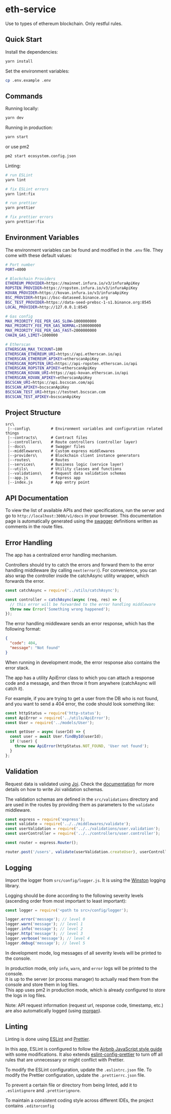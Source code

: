 # eth-service

Use to types of ethereum blockchain. Only restful rules.

## Quick Start

Install the dependencies:

```bash
yarn install
```

Set the environment variables:

```bash
cp .env.example .env
```

## Commands

Running locally:

```bash
yarn dev
```

Running in production:

```bash
yarn start
```

or use pm2

```bash
pm2 start ecosystem.config.json
```

Linting:

```bash
# run ESLint
yarn lint

# fix ESLint errors
yarn lint:fix

# run prettier
yarn prettier

# fix prettier errors
yarn prettier:fix
```

## Environment Variables

The environment variables can be found and modified in the `.env` file. They come with these default values:

```bash
# Port number
PORT=4000

# Blockchain Providers
ETHEREUM_PROVIDER=https://mainnet.infura.io/v3/infuraApiKey
ROPSTEN_PROVIDER=https://ropsten.infura.io/v3/infuraApiKey
KOVAN_PROVIDER=https://kovan.infura.io/v3/infuraApiKey
BSC_PROVIDER=https://bsc-dataseed.binance.org
BSC_TEST_PROVIDER=https://data-seed-prebsc-1-s1.binance.org:8545
LOCAL_PROVIDER=http://127.0.0.1:8545

# Gas config
MAX_PRIORITY_FEE_PER_GAS_SLOW=1000000000
MAX_PRIORITY_FEE_PER_GAS_NORMAL=1500000000
MAX_PRIORITY_FEE_PER_GAS_FAST=2000000000
CHAIN_GAS_LIMIT=1000000

# Etherscan
ETHERSCAN_MAX_TXCOUNT=100
ETHERSCAN_ETHEREUM_URI=https://api.etherscan.io/api
ETHERSCAN_ETHEREUM_APIKEY=etherscanApiKey
ETHERSCAN_ROPSTEN_URI=https://api-ropsten.etherscan.io/api
ETHERSCAN_ROPSTEN_APIKEY=etherscanApiKey
ETHERSCAN_KOVAN_URI=https://api-kovan.etherscan.io/api
ETHERSCAN_KOVAN_APIKEY=etherscanApiKey
BSCSCAN_URI=https://api.bscscan.com/api
BSCSCAN_APIKEY=bscscanApiKey
BSCSCAN_TEST_URI=https://testnet.bscscan.com
BSCSCAN_TEST_APIKEY=bscscanApiKey
```

## Project Structure

```
src\
 |--config\         # Environment variables and configuration related things
 |--contracts\      # Contract files
 |--controllers\    # Route controllers (controller layer)
 |--docs\           # Swagger files
 |--middlewares\    # Custom express middlewares
 |--providers\      # Blockchain client instance generators
 |--routes\         # Routes
 |--services\       # Business logic (service layer)
 |--utils\          # Utility classes and functions
 |--validations\    # Request data validation schemas
 |--app.js          # Express app
 |--index.js        # App entry point
```

## API Documentation

To view the list of available APIs and their specifications, run the server and go to `http://localhost:3000/v1/docs` in your browser. This documentation page is automatically generated using the [swagger](https://swagger.io/) definitions written as comments in the route files.

## Error Handling

The app has a centralized error handling mechanism.

Controllers should try to catch the errors and forward them to the error handling middleware (by calling `next(error)`). For convenience, you can also wrap the controller inside the catchAsync utility wrapper, which forwards the error.

```javascript
const catchAsync = require('../utils/catchAsync');

const controller = catchAsync(async (req, res) => {
  // this error will be forwarded to the error handling middleware
  throw new Error('Something wrong happened');
});
```

The error handling middleware sends an error response, which has the following format:

```json
{
  "code": 404,
  "message": "Not found"
}
```

When running in development mode, the error response also contains the error stack.

The app has a utility ApiError class to which you can attach a response code and a message, and then throw it from anywhere (catchAsync will catch it).

For example, if you are trying to get a user from the DB who is not found, and you want to send a 404 error, the code should look something like:

```javascript
const httpStatus = require('http-status');
const ApiError = require('../utils/ApiError');
const User = require('../models/User');

const getUser = async (userId) => {
  const user = await User.findById(userId);
  if (!user) {
    throw new ApiError(httpStatus.NOT_FOUND, 'User not found');
  }
};
```

## Validation

Request data is validated using [Joi](https://joi.dev/). Check the [documentation](https://joi.dev/api/) for more details on how to write Joi validation schemas.

The validation schemas are defined in the `src/validations` directory and are used in the routes by providing them as parameters to the `validate` middleware.

```javascript
const express = require('express');
const validate = require('../../middlewares/validate');
const userValidation = require('../../validations/user.validation');
const userController = require('../../controllers/user.controller');

const router = express.Router();

router.post('/users', validate(userValidation.createUser), userController.createUser);
```

## Logging

Import the logger from `src/config/logger.js`. It is using the [Winston](https://github.com/winstonjs/winston) logging library.

Logging should be done according to the following severity levels (ascending order from most important to least important):

```javascript
const logger = require('<path to src>/config/logger');

logger.error('message'); // level 0
logger.warn('message'); // level 1
logger.info('message'); // level 2
logger.http('message'); // level 3
logger.verbose('message'); // level 4
logger.debug('message'); // level 5
```

In development mode, log messages of all severity levels will be printed to the console.

In production mode, only `info`, `warn`, and `error` logs will be printed to the console.\
It is up to the server (or process manager) to actually read them from the console and store them in log files.\
This app uses pm2 in production mode, which is already configured to store the logs in log files.

Note: API request information (request url, response code, timestamp, etc.) are also automatically logged (using [morgan](https://github.com/expressjs/morgan)).

## Linting

Linting is done using [ESLint](https://eslint.org/) and [Prettier](https://prettier.io).

In this app, ESLint is configured to follow the [Airbnb JavaScript style guide](https://github.com/airbnb/javascript/tree/master/packages/eslint-config-airbnb-base) with some modifications. It also extends [eslint-config-prettier](https://github.com/prettier/eslint-config-prettier) to turn off all rules that are unnecessary or might conflict with Prettier.

To modify the ESLint configuration, update the `.eslintrc.json` file. To modify the Prettier configuration, update the `.prettierrc.json` file.

To prevent a certain file or directory from being linted, add it to `.eslintignore` and `.prettierignore`.

To maintain a consistent coding style across different IDEs, the project contains `.editorconfig`
